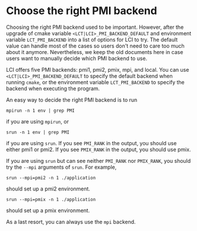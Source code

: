 # Choose the right PMI backend
Choosing the right PMI backend used to be important. However, after the upgrade of 
cmake variable `<LCT|LCI>_PMI_BACKEND_DEFAULT` and environment variable `LCT_PMI_BACKEND` into a list
of options for LCI to try. The default value can handle most of the cases so users don't need
to care too much about it anymore. Nevertheless, we keep the old documents here in case users
want to manually decide which PMI backend to use.

LCI offers five PMI backends: pmi1,
pmi2, pmix, mpi, and local. You can use `<LCT|LCI>_PMI_BACKEND_DEFAULT` to specify the default
backend when running `cmake`, or the environment variable `LCT_PMI_BACKEND` to specify
the backend when executing the program.

An easy way to decide the right PMI backend is to run
```
mpirun -n 1 env | grep PMI
```
if you are using `mpirun`, or
```
srun -n 1 env | grep PMI
```
if you are using `srun`. If you see `PMI_RANK` in the output, you should use either pmi1
or pmi2. If you see `PMIX_RANK` in the output, you should use pmix.

If you are using `srun` but can see neither `PMI_RANK` nor `PMIX_RANK`, you should try
the `--mpi` arguments of `srun`. For example,
```
srun --mpi=pmi2 -n 1 ./application
```
should set up a pmi2 environment.
```
srun --mpi=pmix -n 1 ./application
```
should set up a pmix environment.

As a last resort, you can always use the `mpi` backend.